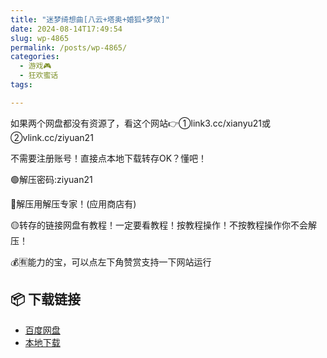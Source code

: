 ```yaml
---
title: "迷梦绮想曲[八云+塔奥+婚狐+梦敛]"
date: 2024-08-14T17:49:54
slug: wp-4865
permalink: /posts/wp-4865/
categories:
  - 游戏🎮
  - 狂欢蜜话
tags:

---
```


如果两个网盘都没有资源了，看这个网站👉①link3.cc/xianyu21或②vlink.cc/ziyuan21

不需要注册账号！直接点本地下载转存OK？懂吧！

🟢解压密码:ziyuan21

🔵解压用解压专家！(应用商店有)

🟡转存的链接网盘有教程！一定要看教程！按教程操作！不按教程操作你不会解压！

💰🈶能力的宝，可以点左下角赞赏支持一下网站运行

## 📦 下载链接
- [百度网盘](https://blziyuan21.com/pay-download/4865?key=2d27fac31d&down_id=0)
- [本地下载](https://blziyuan21.com/pay-download/4865?key=2d27fac31d&down_id=1)


